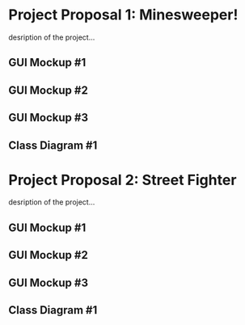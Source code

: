 # Project Proposal 1: Minesweeper!
desription of the project...

## GUI Mockup #1

## GUI Mockup #2

## GUI Mockup #3

## Class Diagram #1

# Project Proposal 2: Street Fighter
desription of the project...

## GUI Mockup #1

## GUI Mockup #2

## GUI Mockup #3

## Class Diagram #1
